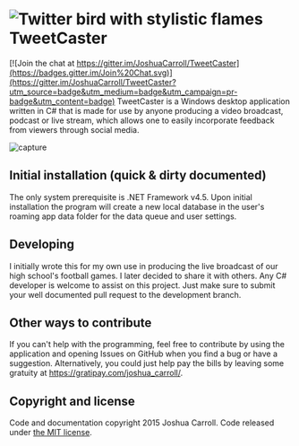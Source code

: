 ![Twitter bird with stylistic flames](https://cloud.githubusercontent.com/assets/2617394/11414975/ff23e5c4-93c1-11e5-9d7a-409ad7896dfe.png)TweetCaster
===========

[![Join the chat at https://gitter.im/JoshuaCarroll/TweetCaster](https://badges.gitter.im/Join%20Chat.svg)](https://gitter.im/JoshuaCarroll/TweetCaster?utm_source=badge&utm_medium=badge&utm_campaign=pr-badge&utm_content=badge)
TweetCaster is a Windows desktop application written in C# that is made for use by anyone producing a video broadcast, podcast or live stream, which allows one to easily incorporate feedback from viewers through social media.

![capture](https://cloud.githubusercontent.com/assets/2617394/11320654/00d0bf50-9066-11e5-8a5c-702753743fd9.PNG)

## Initial installation (quick & dirty documented)

The only system prerequisite is .NET Framework v4.5.  Upon initial installation the program will create a new local database in the user's roaming app data folder for the data queue and user settings.

## Developing

I initially wrote this for my own use in producing the live broadcast of our high school's football games.  I later decided to share it with others.  Any C# developer is welcome to assist on this project.  Just make sure to submit your well documented pull request to the development branch.

## Other ways to contribute

If you can't help with the programming, feel free to contribute by using the application and opening Issues on GitHub when you find a bug or have a suggestion.  Alternatively, you could just help pay the bills by leaving some gratuity at https://gratipay.com/joshua_carroll/.

## Copyright and license

Code and documentation copyright 2015 Joshua Carroll.  Code released under [the MIT license](https://github.com/twbs/bootstrap/blob/master/LICENSE). 
